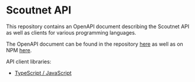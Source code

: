 # Scoutnet API

This repository contains an OpenAPI document describing the Scoutnet API as well
as clients for various programming languages.

The OpenAPI document can be found in the repository
[here](https://github.com/Scouterna/scoutnet-api/blob/main/packages/scoutnet-openapi/schema/scoutnet.yaml)
as well as on NPM [here](https://www.npmjs.com/package/@scouterna/scoutnet-openapi).

API client libraries:
- [TypeScript / JavaScript](https://www.npmjs.com/package/@scouterna/scoutnet)
